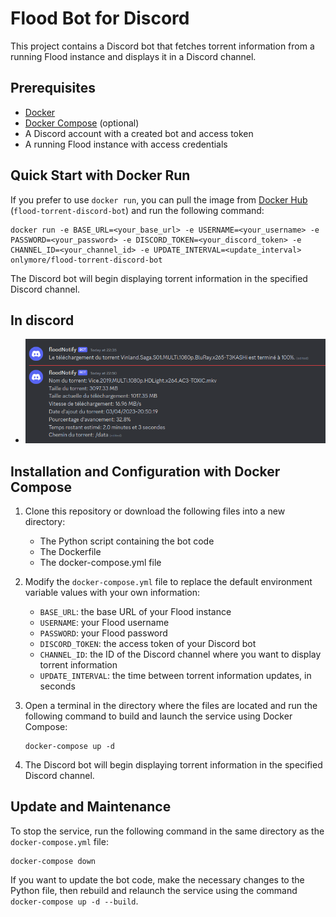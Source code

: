 # Flood Bot for Discord

This project contains a Discord bot that fetches torrent information from a running Flood instance and displays it in a Discord channel.

## Prerequisites

- [Docker](https://www.docker.com/)
- [Docker Compose](https://docs.docker.com/compose/) (optional)
- A Discord account with a created bot and access token
- A running Flood instance with access credentials

## Quick Start with Docker Run

If you prefer to use `docker run`, you can pull the image from [Docker Hub](https://hub.docker.com/r/onlymore/flood-torrent-discord-bot) (`flood-torrent-discord-bot`) and run the following command:

   ```
   docker run -e BASE_URL=<your_base_url> -e USERNAME=<your_username> -e PASSWORD=<your_password> -e DISCORD_TOKEN=<your_discord_token> -e CHANNEL_ID=<your_channel_id> -e UPDATE_INTERVAL=<update_interval> onlymore/flood-torrent-discord-bot
   ```

The Discord bot will begin displaying torrent information in the specified Discord channel.

## In discord 

- ![image exemple](pics/discordInterface.png)

## Installation and Configuration with Docker Compose

1. Clone this repository or download the following files into a new directory:
   - The Python script containing the bot code
   - The Dockerfile
   - The docker-compose.yml file

2. Modify the `docker-compose.yml` file to replace the default environment variable values with your own information:

   - `BASE_URL`: the base URL of your Flood instance
   - `USERNAME`: your Flood username
   - `PASSWORD`: your Flood password
   - `DISCORD_TOKEN`: the access token of your Discord bot
   - `CHANNEL_ID`: the ID of the Discord channel where you want to display torrent information
   - `UPDATE_INTERVAL`: the time between torrent information updates, in seconds

3. Open a terminal in the directory where the files are located and run the following command to build and launch the service using Docker Compose:

   ```
   docker-compose up -d
   ```

4. The Discord bot will begin displaying torrent information in the specified Discord channel.

## Update and Maintenance

To stop the service, run the following command in the same directory as the `docker-compose.yml` file:

```
docker-compose down
```

If you want to update the bot code, make the necessary changes to the Python file, then rebuild and relaunch the service using the command `docker-compose up -d --build`.
